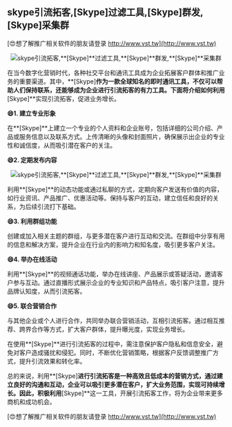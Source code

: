## **skype引流拓客,**[Skype]**过滤工具,**[Skype]**群发,**[Skype]**采集群**

[😍想了解推广相关软件的朋友请登录 http://www.vst.tw](http://www.vst.tw)

 <center><img src="https://vst.tw/MP4/tuiguang/png/4.png" alt="skype引流拓客,**[Skype]**过滤工具,**[Skype]**群发,**[Skype]**采集群"></center>

在当今数字化营销时代，各种社交平台和通讯工具成为企业拓展客户群体和推广业务的重要渠道。其中，**[Skype]**作为一款全球知名的即时通讯工具，不仅可以帮助人们保持联系，还能够成为企业进行引流拓客的有力工具。下面将介绍如何利用**[Skype]**实现引流拓客，促进业务增长。

**😄1. 建立专业形象**

在**[Skype]**上建立一个专业的个人资料和企业账号，包括详细的公司介绍、产品或服务信息以及联系方式。上传清晰的头像和封面照片，确保展示出企业的专业性和诚信度，从而吸引潜在客户的关注。

**😄2. 定期发布内容**

 <center><img src="https://vst.tw/MP4/tuiguang/png/7.png" alt="skype引流拓客,**[Skype]**过滤工具,**[Skype]**群发,**[Skype]**采集群"></center>

利用**[Skype]**的动态功能或通过私聊的方式，定期向客户发送有价值的内容，如行业资讯、产品推广、优惠活动等。保持与客户的互动，建立信任和良好的关系，为后续引流打下基础。

**😄3. 利用群组功能**

创建或加入相关主题的群组，与更多潜在客户进行互动和交流。在群组中分享有用的信息和解决方案，提升企业在行业内的影响力和知名度，吸引更多客户关注。

**😄4. 举办在线活动**

利用**[Skype]**的视频通话功能，举办在线讲座、产品展示或答疑活动，邀请客户参与互动。通过直播形式展示企业的专业知识和产品特点，吸引客户注意，提升品牌认知度，从而引流拓客。

**😄5. 联合营销合作**

与其他企业或个人进行合作，共同举办联合营销活动，互相引流拓客。通过相互推荐、跨界合作等方式，扩大客户群体，提升曝光度，实现业务增长。

在使用**[Skype]**进行引流拓客的过程中，需注意保护客户隐私和信息安全，避免对客户造成骚扰和侵犯。同时，不断优化营销策略，根据客户反馈调整推广方式，提升引流效果和转化率。

总的来说，利用**[Skype]**进行引流拓客是一种高效且低成本的营销方式，通过建立良好的沟通和互动，企业可以吸引更多潜在客户，扩大业务范围，实现可持续增长。因此，积极利用**[Skype]**这一工具，开展引流拓客工作，将为企业带来更多商机和成功机会。

[😍想了解推广相关软件的朋友请登录 http://www.vst.tw](http://www.vst.tw)



